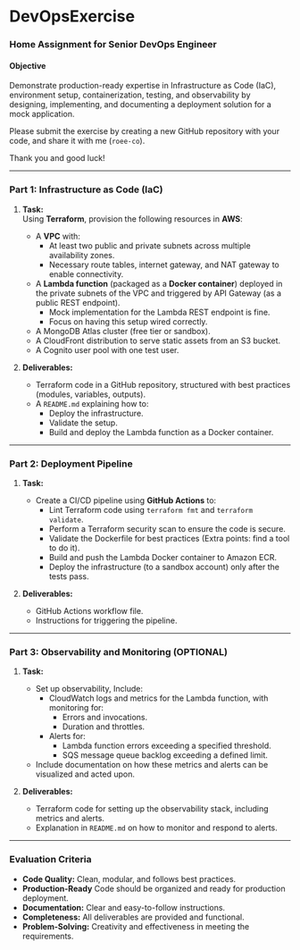# DevOpsExercise

### **Home Assignment for Senior DevOps Engineer**

#### **Objective**
Demonstrate production-ready expertise in Infrastructure as Code (IaC), environment setup, containerization, testing, and observability by designing, implementing, and documenting a deployment solution for a mock application.

Please submit the exercise by creating a new GitHub repository with your code, and share it with me (`roee-co`).

Thank you and good luck!

---

### **Part 1: Infrastructure as Code (IaC)**
1. **Task:**  
   Using **Terraform**, provision the following resources in **AWS**:  
   - A **VPC** with:
     - At least two public and private subnets across multiple availability zones.
     - Necessary route tables, internet gateway, and NAT gateway to enable connectivity.
   - A **Lambda function** (packaged as a **Docker container**) deployed in the private subnets of the VPC and triggered by API Gateway (as a public REST endpoint).
     - Mock implementation for the Lambda REST endpoint is fine.
     - Focus on having this setup wired correctly.
   - A MongoDB Atlas cluster (free tier or sandbox).
   - A CloudFront distribution to serve static assets from an S3 bucket.
   - A Cognito user pool with one test user.
   
2. **Deliverables:**  
   - Terraform code in a GitHub repository, structured with best practices (modules, variables, outputs).
   - A `README.md` explaining how to:
     - Deploy the infrastructure.
     - Validate the setup.
     - Build and deploy the Lambda function as a Docker container.

---

### **Part 2: Deployment Pipeline**
1. **Task:**  
   - Create a CI/CD pipeline using **GitHub Actions** to:
     - Lint Terraform code using `terraform fmt` and `terraform validate`.
     - Perform a Terraform security scan to ensure the code is secure.
     - Validate the Dockerfile for best practices (Extra points: find a tool to do it).
     - Build and push the Lambda Docker container to Amazon ECR.
     - Deploy the infrastructure (to a sandbox account) only after the tests pass.

2. **Deliverables:**  
   - GitHub Actions workflow file.
   - Instructions for triggering the pipeline.

---

### **Part 3: Observability and Monitoring** (OPTIONAL)
1. **Task:**  
   - Set up observability, Include:
     - CloudWatch logs and metrics for the Lambda function, with monitoring for:
       - Errors and invocations.
       - Duration and throttles.
     - Alerts for:
       - Lambda function errors exceeding a specified threshold.
       - SQS message queue backlog exceeding a defined limit.
   - Include documentation on how these metrics and alerts can be visualized and acted upon.

2. **Deliverables:**  
   - Terraform code for setting up the observability stack, including metrics and alerts.
   - Explanation in `README.md` on how to monitor and respond to alerts.

---

### **Evaluation Criteria**
- **Code Quality:** Clean, modular, and follows best practices.
- **Production-Ready** Code should be organized and ready for production deployment.
- **Documentation:** Clear and easy-to-follow instructions.
- **Completeness:** All deliverables are provided and functional.
- **Problem-Solving:** Creativity and effectiveness in meeting the requirements.
